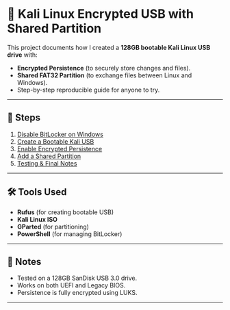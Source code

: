 # 🔐 Kali Linux Encrypted USB with Shared Partition

This project documents how I created a **128GB bootable Kali Linux USB drive** with:

- **Encrypted Persistence** (to securely store changes and files).
- **Shared FAT32 Partition** (to exchange files between Linux and Windows).
- Step-by-step reproducible guide for anyone to try.

---

## 🚀 Steps

1. [Disable BitLocker on Windows](1-disable-bitlocker.md)  
2. [Create a Bootable Kali USB](2-create-usb.md)  
3. [Enable Encrypted Persistence](3-enable-persistence.md)  
4. [Add a Shared Partition](4-shared-partition.md)  
5. [Testing & Final Notes](5-testing.md)  

---

## 🛠️ Tools Used
- **Rufus** (for creating bootable USB)
- **Kali Linux ISO**
- **GParted** (for partitioning)
- **PowerShell** (for managing BitLocker)

---

## 📌 Notes
- Tested on a 128GB SanDisk USB 3.0 drive.
- Works on both UEFI and Legacy BIOS.
- Persistence is fully encrypted using LUKS.

---
